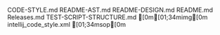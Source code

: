 CODE-STYLE.md
README-AST.md
README-DESIGN.md
README.md
Releases.md
TEST-SCRIPT-STRUCTURE.md
[0m[01;34mimg[0m
intellij_code_style.xml
[01;34msop[0m
